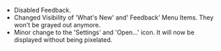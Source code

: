 * Disabled Feedback.
* Changed Visibility of 'What's New' and' Feedback' Menu Items. They won't be grayed out anymore.
* Minor change to the 'Settings' and 'Open...' icon. It will now be displayed without being pixelated.